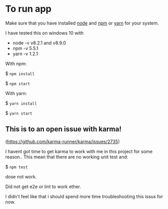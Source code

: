# To run app

Make sure that you have installed [node](https://nodejs.org/en/download/) and [npm](https://www.npmjs.com/get-npm?utm_source=house&utm_medium=homepage&utm_campaign=free%20orgs&utm_term=Install%20npm) or [yarn](https://yarnpkg.com/en/docs/install) for your system.

I have tested this on windows 10 with

* node -v v8.2.1 and v8.9.0
* npm -v 5.5.1
* yarn -v 1.2.1

With npm:

$ `npm install`

$ `npm start`

With yarn:

$ `yarn install`

$ `yarn start`

## This is to an open issue with karma!
(https://github.com/karma-runner/karma/issues/2735)

I havent got time to get karma to work with me in this project for some reason.. This mean that there are no working unit test and:

$ `npm test`

dose not work.

Did not get e2e or lint to work ether.

I didn't feel like that i should spend more time troubleshooting this issus for now.
